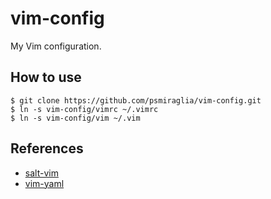 # vim-config

My Vim configuration.

## How to use

    $ git clone https://github.com/psmiraglia/vim-config.git
    $ ln -s vim-config/vimrc ~/.vimrc
    $ ln -s vim-config/vim ~/.vim

## References

*   [salt-vim](https://github.com/saltstack/salt-vim)
*   [vim-yaml](https://github.com/stephpy/vim-yaml)

